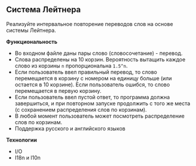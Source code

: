 ## Система Лейтнера
Реализуйте интервальное повторение переводов слов на основе системы Лейтнера.

**Функциональность**
* Во входном файле даны пары слово (словосочетание) - перевод.
* Слова распределены на 10 корзин. Вероятность вытащить каждое слово из корзины `n` пропорциональна `1.5^n`.
* Если пользователь ввел правильный перевод, то слово перемещается в корзину с номером на единицу больше (или остается в 10 корзине). Если пользователь ошибся, то слово перемещается в первую корзину.
* Если пользователь ввел пустой ответ, то программа должна завершиться, и при повторном запуске продолжить с того же места (с сохранением распределения слов по корзинам).
* В любой момент пользователь может посмотреть распределение слов по корзинам.
* Поддержка русского и английского языков

**Технологии**
* I/O
* I18n и l10n 
